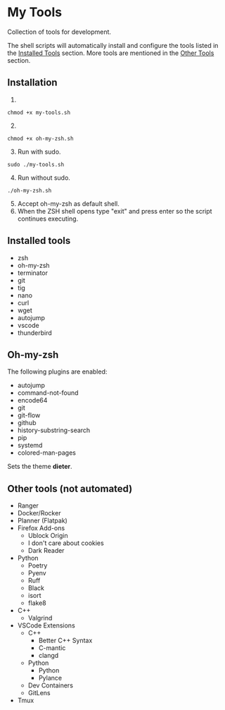 # My Tools

Collection of tools for development.

The shell scripts will automatically install and configure the tools listed in the [Installed Tools](#installed-tools) section. More tools are mentioned in the [Other Tools](#other-tools) section.

## Installation
1.
```
chmod +x my-tools.sh
```
2. 
```
chmod +x oh-my-zsh.sh
```
3. Run with sudo.
```
sudo ./my-tools.sh
```
4. Run without sudo.
```
./oh-my-zsh.sh
```
5. Accept oh-my-zsh as default shell.
6. When the ZSH shell opens type "exit" and press enter so the script continues executing.

## Installed tools
- zsh
- oh-my-zsh
- terminator
- git
- tig
- nano
- curl
- wget
- autojump
- vscode
- thunderbird

## Oh-my-zsh

The following plugins are enabled:
- autojump
- command-not-found
- encode64
- git
- git-flow
- github
- history-substring-search
- pip
- systemd
- colored-man-pages

Sets the theme **dieter**.

## Other tools (not automated)

- Ranger
- Docker/Rocker
- Planner (Flatpak)
- Firefox Add-ons
  - Ublock Origin
  - I don't care about cookies
  - Dark Reader
- Python
  - Poetry
  - Pyenv
  - Ruff
  - Black
  - isort
  - flake8
- C++
  - Valgrind
- VSCode Extensions
  - C++
    - Better C++ Syntax
    - C-mantic
    - clangd
  - Python
    - Python
    - Pylance
  - Dev Containers
  - GitLens
- Tmux
